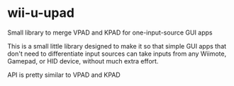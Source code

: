 # wii-u-upad
Small library to merge VPAD and KPAD for one-input-source GUI apps

This is a small little library designed to make it so that simple GUI apps that don't need to differentiate input sources can take inputs from any Wiimote, Gamepad, or HID device, without much extra effort. 

API is pretty similar to VPAD and KPAD
